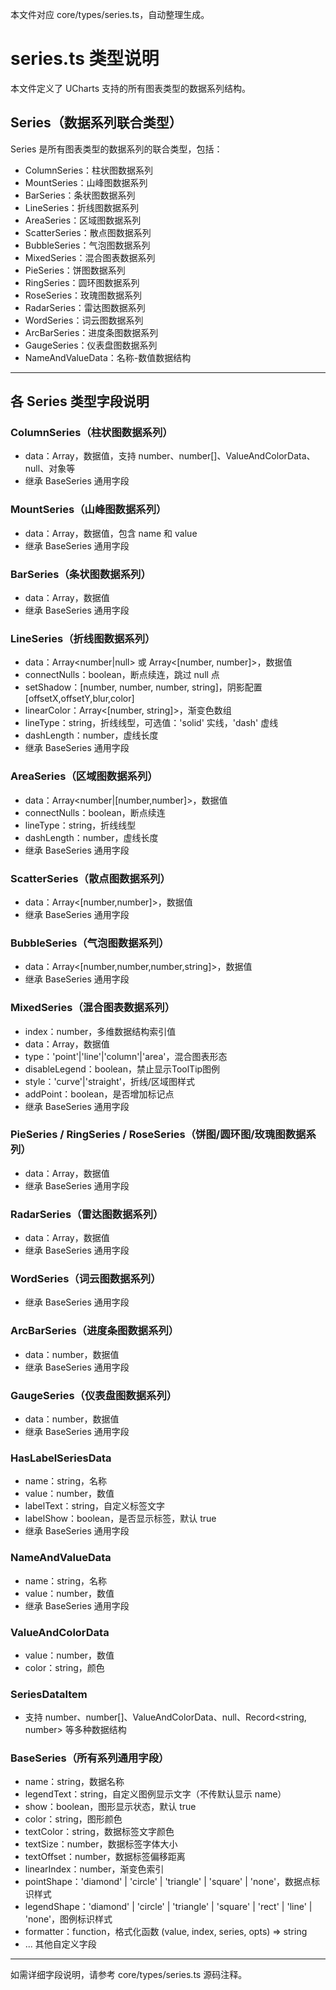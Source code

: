 本文件对应 core/types/series.ts，自动整理生成。

# series.ts 类型说明

本文件定义了 UCharts 支持的所有图表类型的数据系列结构。

## Series（数据系列联合类型）
Series 是所有图表类型的数据系列的联合类型，包括：
- ColumnSeries：柱状图数据系列
- MountSeries：山峰图数据系列
- BarSeries：条状图数据系列
- LineSeries：折线图数据系列
- AreaSeries：区域图数据系列
- ScatterSeries：散点图数据系列
- BubbleSeries：气泡图数据系列
- MixedSeries：混合图表数据系列
- PieSeries：饼图数据系列
- RingSeries：圆环图数据系列
- RoseSeries：玫瑰图数据系列
- RadarSeries：雷达图数据系列
- WordSeries：词云图数据系列
- ArcBarSeries：进度条图数据系列
- GaugeSeries：仪表盘图数据系列
- NameAndValueData：名称-数值数据结构

---

## 各 Series 类型字段说明

### ColumnSeries（柱状图数据系列）
- data：Array<SeriesDataItem>，数据值，支持 number、number[]、ValueAndColorData、null、对象等
- 继承 BaseSeries 通用字段

### MountSeries（山峰图数据系列）
- data：Array<NameAndValueData>，数据值，包含 name 和 value
- 继承 BaseSeries 通用字段

### BarSeries（条状图数据系列）
- data：Array<number>，数据值
- 继承 BaseSeries 通用字段

### LineSeries（折线图数据系列）
- data：Array<number|null> 或 Array<[number, number]>，数据值
- connectNulls：boolean，断点续连，跳过 null 点
- setShadow：[number, number, number, string]，阴影配置 [offsetX,offsetY,blur,color]
- linearColor：Array<[number, string]>，渐变色数组
- lineType：string，折线线型，可选值：'solid' 实线，'dash' 虚线
- dashLength：number，虚线长度
- 继承 BaseSeries 通用字段

### AreaSeries（区域图数据系列）
- data：Array<number|[number,number]>，数据值
- connectNulls：boolean，断点续连
- lineType：string，折线线型
- dashLength：number，虚线长度
- 继承 BaseSeries 通用字段

### ScatterSeries（散点图数据系列）
- data：Array<[number,number]>，数据值
- 继承 BaseSeries 通用字段

### BubbleSeries（气泡图数据系列）
- data：Array<[number,number,number,string]>，数据值
- 继承 BaseSeries 通用字段

### MixedSeries（混合图表数据系列）
- index：number，多维数据结构索引值
- data：Array<SeriesDataItem>，数据值
- type：'point'|'line'|'column'|'area'，混合图表形态
- disableLegend：boolean，禁止显示ToolTip图例
- style：'curve'|'straight'，折线/区域图样式
- addPoint：boolean，是否增加标记点
- 继承 BaseSeries 通用字段

### PieSeries / RingSeries / RoseSeries（饼图/圆环图/玫瑰图数据系列）
- data：Array<HasLabelSeriesData>，数据值
- 继承 BaseSeries 通用字段

### RadarSeries（雷达图数据系列）
- data：Array<number>，数据值
- 继承 BaseSeries 通用字段

### WordSeries（词云图数据系列）
- 继承 BaseSeries 通用字段

### ArcBarSeries（进度条图数据系列）
- data：number，数据值
- 继承 BaseSeries 通用字段

### GaugeSeries（仪表盘图数据系列）
- data：number，数据值
- 继承 BaseSeries 通用字段

### HasLabelSeriesData
- name：string，名称
- value：number，数值
- labelText：string，自定义标签文字
- labelShow：boolean，是否显示标签，默认 true
- 继承 BaseSeries 通用字段

### NameAndValueData
- name：string，名称
- value：number，数值
- 继承 BaseSeries 通用字段

### ValueAndColorData
- value：number，数值
- color：string，颜色

### SeriesDataItem
- 支持 number、number[]、ValueAndColorData、null、Record<string, number> 等多种数据结构

### BaseSeries（所有系列通用字段）
- name：string，数据名称
- legendText：string，自定义图例显示文字（不传默认显示 name）
- show：boolean，图形显示状态，默认 true
- color：string，图形颜色
- textColor：string，数据标签文字颜色
- textSize：number，数据标签字体大小
- textOffset：number，数据标签偏移距离
- linearIndex：number，渐变色索引
- pointShape：'diamond' | 'circle' | 'triangle' | 'square' | 'none'，数据点标识样式
- legendShape：'diamond' | 'circle' | 'triangle' | 'square' | 'rect' | 'line' | 'none'，图例标识样式
- formatter：function，格式化函数 (value, index, series, opts) => string
- ... 其他自定义字段

---

如需详细字段说明，请参考 core/types/series.ts 源码注释。 